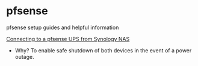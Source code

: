 # pfsense
pfsense setup guides and helpful information

[Connecting to a pfsense UPS from Synology NAS](../master/pfsenseups.md)
- Why? To enable safe shutdown of both devices in the event of a power outage.


